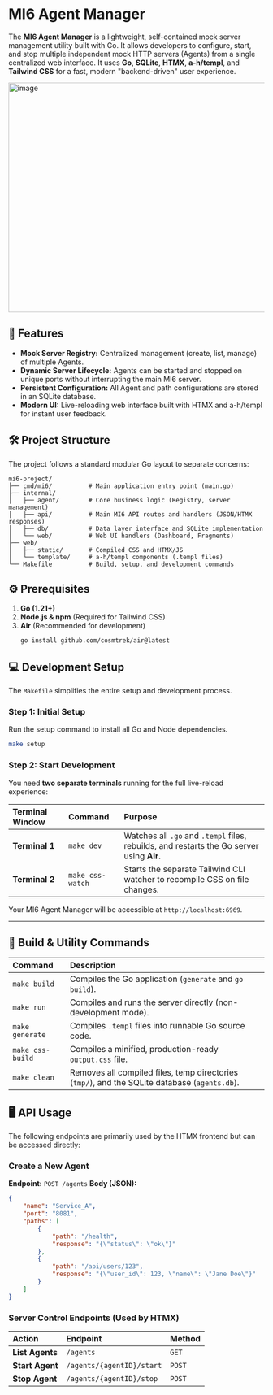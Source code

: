 # MI6 Agent Manager

The **MI6 Agent Manager** is a lightweight, self-contained mock server management utility built with Go. It allows developers to configure, start, and stop multiple independent mock HTTP servers (Agents) from a single centralized web interface. It uses **Go**, **SQLite**, **HTMX**, **a-h/templ**, and **Tailwind CSS** for a fast, modern "backend-driven" user experience.

<img width="888" height="452" alt="image" src="https://github.com/user-attachments/assets/f9524917-e81d-4c67-bd72-c4859844f2f3" />

## 🚀 Features

  * **Mock Server Registry:** Centralized management (create, list, manage) of multiple Agents.
  * **Dynamic Server Lifecycle:** Agents can be started and stopped on unique ports without interrupting the main MI6 server.
  * **Persistent Configuration:** All Agent and path configurations are stored in an SQLite database.
  * **Modern UI:** Live-reloading web interface built with HTMX and a-h/templ for instant user feedback.

## 🛠 Project Structure

The project follows a standard modular Go layout to separate concerns:

```
mi6-project/
├── cmd/mi6/          # Main application entry point (main.go)
├── internal/
│   ├── agent/        # Core business logic (Registry, server management)
│   ├── api/          # Main MI6 API routes and handlers (JSON/HTMX responses)
│   ├── db/           # Data layer interface and SQLite implementation
│   └── web/          # Web UI handlers (Dashboard, Fragments)
├── web/
│   ├── static/       # Compiled CSS and HTMX/JS
│   └── template/     # a-h/templ components (.templ files)
└── Makefile          # Build, setup, and development commands
```

## ⚙️ Prerequisites

1.  **Go (1.21+)**
2.  **Node.js & npm** (Required for Tailwind CSS)
3.  **Air** (Recommended for development)
    ```bash
    go install github.com/cosmtrek/air@latest
    ```

## 💻 Development Setup

The `Makefile` simplifies the entire setup and development process.

### Step 1: Initial Setup

Run the setup command to install all Go and Node dependencies.

```bash
make setup
```

### Step 2: Start Development

You need **two separate terminals** running for the full live-reload experience:

| Terminal Window | Command | Purpose |
| :--- | :--- | :--- |
| **Terminal 1** | `make dev` | Watches all `.go` and `.templ` files, rebuilds, and restarts the Go server using **Air**. |
| **Terminal 2** | `make css-watch` | Starts the separate Tailwind CLI watcher to recompile CSS on file changes. |

Your MI6 Agent Manager will be accessible at `http://localhost:6969`.

-----

## 🔧 Build & Utility Commands

| Command | Description |
| :--- | :--- |
| `make build` | Compiles the Go application (`generate` and `go build`). |
| `make run` | Compiles and runs the server directly (non-development mode). |
| `make generate` | Compiles `.templ` files into runnable Go source code. |
| `make css-build` | Compiles a minified, production-ready `output.css` file. |
| `make clean` | Removes all compiled files, temp directories (`tmp/`), and the SQLite database (`agents.db`). |

## 🖥 API Usage

The following endpoints are primarily used by the HTMX frontend but can be accessed directly:

### Create a New Agent

**Endpoint:** `POST /agents`
**Body (JSON):**

```json
{
    "name": "Service_A",
    "port": "8081",
    "paths": [
        {
            "path": "/health",
            "response": "{\"status\": \"ok\"}"
        },
        {
            "path": "/api/users/123",
            "response": "{\"user_id\": 123, \"name\": \"Jane Doe\"}"
        }
    ]
}
```

### Server Control Endpoints (Used by HTMX)

| Action | Endpoint | Method |
| :--- | :--- | :--- |
| **List Agents** | `/agents` | `GET` |
| **Start Agent** | `/agents/{agentID}/start` | `POST` |
| **Stop Agent** | `/agents/{agentID}/stop` | `POST` |

